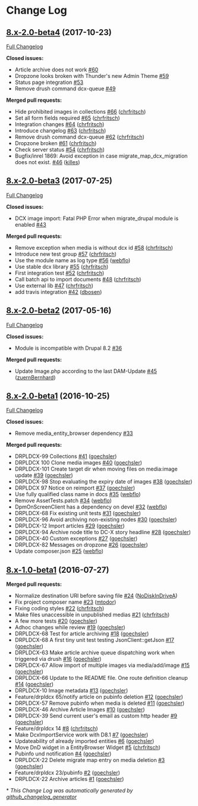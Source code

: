 # Change Log

## [8.x-2.0-beta4](https://github.com/BurdaMagazinOrg/module-dcx-integration/tree/8.x-2.0-beta4) (2017-10-23)
[Full Changelog](https://github.com/BurdaMagazinOrg/module-dcx-integration/compare/8.x-2.0-beta3...8.x-2.0-beta4)

**Closed issues:**

- Article archive does not work [\#60](https://github.com/BurdaMagazinOrg/module-dcx-integration/issues/60)
- Dropzone looks broken with Thunder's new Admin Theme [\#59](https://github.com/BurdaMagazinOrg/module-dcx-integration/issues/59)
- Status page integration [\#53](https://github.com/BurdaMagazinOrg/module-dcx-integration/issues/53)
- Remove drush command dcx-queue [\#49](https://github.com/BurdaMagazinOrg/module-dcx-integration/issues/49)

**Merged pull requests:**

- Hide prohibited images in collections [\#66](https://github.com/BurdaMagazinOrg/module-dcx-integration/pull/66) ([chrfritsch](https://github.com/chrfritsch))
- Set all form fields required [\#65](https://github.com/BurdaMagazinOrg/module-dcx-integration/pull/65) ([chrfritsch](https://github.com/chrfritsch))
- Integration changes [\#64](https://github.com/BurdaMagazinOrg/module-dcx-integration/pull/64) ([chrfritsch](https://github.com/chrfritsch))
- Introduce changelog [\#63](https://github.com/BurdaMagazinOrg/module-dcx-integration/pull/63) ([chrfritsch](https://github.com/chrfritsch))
- Remove drush command dcx-queue [\#62](https://github.com/BurdaMagazinOrg/module-dcx-integration/pull/62) ([chrfritsch](https://github.com/chrfritsch))
- Dropzone broken [\#61](https://github.com/BurdaMagazinOrg/module-dcx-integration/pull/61) ([chrfritsch](https://github.com/chrfritsch))
- Check server status [\#54](https://github.com/BurdaMagazinOrg/module-dcx-integration/pull/54) ([chrfritsch](https://github.com/chrfritsch))
- Bugfix/inrel 1869: Avoid exception in case migrate\_map\_dcx\_migration does not exist. [\#46](https://github.com/BurdaMagazinOrg/module-dcx-integration/pull/46) ([killes](https://github.com/killes))

## [8.x-2.0-beta3](https://github.com/BurdaMagazinOrg/module-dcx-integration/tree/8.x-2.0-beta3) (2017-07-25)
[Full Changelog](https://github.com/BurdaMagazinOrg/module-dcx-integration/compare/8.x-2.0-beta2...8.x-2.0-beta3)

**Closed issues:**

- DCX image import: Fatal PHP Error when migrate\_drupal module is enabled [\#43](https://github.com/BurdaMagazinOrg/module-dcx-integration/issues/43)

**Merged pull requests:**

- Remove exception when media is without dcx id [\#58](https://github.com/BurdaMagazinOrg/module-dcx-integration/pull/58) ([chrfritsch](https://github.com/chrfritsch))
- Introduce new test group [\#57](https://github.com/BurdaMagazinOrg/module-dcx-integration/pull/57) ([chrfritsch](https://github.com/chrfritsch))
- Use the module name as log type [\#56](https://github.com/BurdaMagazinOrg/module-dcx-integration/pull/56) ([webflo](https://github.com/webflo))
- Use stable dcx library [\#55](https://github.com/BurdaMagazinOrg/module-dcx-integration/pull/55) ([chrfritsch](https://github.com/chrfritsch))
- First integration test [\#52](https://github.com/BurdaMagazinOrg/module-dcx-integration/pull/52) ([chrfritsch](https://github.com/chrfritsch))
- Call batch api to import documents [\#48](https://github.com/BurdaMagazinOrg/module-dcx-integration/pull/48) ([chrfritsch](https://github.com/chrfritsch))
- Use external lib [\#47](https://github.com/BurdaMagazinOrg/module-dcx-integration/pull/47) ([chrfritsch](https://github.com/chrfritsch))
- add travis integration [\#42](https://github.com/BurdaMagazinOrg/module-dcx-integration/pull/42) ([dbosen](https://github.com/dbosen))

## [8.x-2.0-beta2](https://github.com/BurdaMagazinOrg/module-dcx-integration/tree/8.x-2.0-beta2) (2017-05-16)
[Full Changelog](https://github.com/BurdaMagazinOrg/module-dcx-integration/compare/8.x-2.0-beta1...8.x-2.0-beta2)

**Closed issues:**

- Module is incompatible with Drupal 8.2 [\#36](https://github.com/BurdaMagazinOrg/module-dcx-integration/issues/36)

**Merged pull requests:**

- Update Image.php according to the last DAM-Update [\#45](https://github.com/BurdaMagazinOrg/module-dcx-integration/pull/45) ([zuernBernhard](https://github.com/zuernBernhard))

## [8.x-2.0-beta1](https://github.com/BurdaMagazinOrg/module-dcx-integration/tree/8.x-2.0-beta1) (2016-10-25)
[Full Changelog](https://github.com/BurdaMagazinOrg/module-dcx-integration/compare/8.x-1.0-beta1...8.x-2.0-beta1)

**Closed issues:**

- Remove media\_entity\_browser dependency [\#33](https://github.com/BurdaMagazinOrg/module-dcx-integration/issues/33)

**Merged pull requests:**

- DRPLDCX-99 Collections [\#41](https://github.com/BurdaMagazinOrg/module-dcx-integration/pull/41) ([goechsler](https://github.com/goechsler))
- DRPLDCX 100 Clone media images [\#40](https://github.com/BurdaMagazinOrg/module-dcx-integration/pull/40) ([goechsler](https://github.com/goechsler))
- DRPLDCX-101 Create target dir when moving files on media:image update [\#39](https://github.com/BurdaMagazinOrg/module-dcx-integration/pull/39) ([goechsler](https://github.com/goechsler))
- DRPLDCX-98 Stop evaluating the expiry date of images [\#38](https://github.com/BurdaMagazinOrg/module-dcx-integration/pull/38) ([goechsler](https://github.com/goechsler))
- DRPLDCX 97 Notice on reimport [\#37](https://github.com/BurdaMagazinOrg/module-dcx-integration/pull/37) ([goechsler](https://github.com/goechsler))
- Use fully qualified class name in docs [\#35](https://github.com/BurdaMagazinOrg/module-dcx-integration/pull/35) ([webflo](https://github.com/webflo))
- Remove AssetTests.patch [\#34](https://github.com/BurdaMagazinOrg/module-dcx-integration/pull/34) ([webflo](https://github.com/webflo))
- DpmOnScreenClient has a dependency on devel [\#32](https://github.com/BurdaMagazinOrg/module-dcx-integration/pull/32) ([webflo](https://github.com/webflo))
- DRPLDCX-68 Fix existing unit tests [\#31](https://github.com/BurdaMagazinOrg/module-dcx-integration/pull/31) ([goechsler](https://github.com/goechsler))
- DRPLDCX-96 Avoid archiving non-existing nodes [\#30](https://github.com/BurdaMagazinOrg/module-dcx-integration/pull/30) ([goechsler](https://github.com/goechsler))
- DRPLDCX-12 Import articles [\#29](https://github.com/BurdaMagazinOrg/module-dcx-integration/pull/29) ([goechsler](https://github.com/goechsler))
- DRPLDCX-94 Archive node title to DC-X story headline [\#28](https://github.com/BurdaMagazinOrg/module-dcx-integration/pull/28) ([goechsler](https://github.com/goechsler))
- DRPLDCX-40 Custom exceptions [\#27](https://github.com/BurdaMagazinOrg/module-dcx-integration/pull/27) ([goechsler](https://github.com/goechsler))
- DRPLDCX-82 Messages on dropzone [\#26](https://github.com/BurdaMagazinOrg/module-dcx-integration/pull/26) ([goechsler](https://github.com/goechsler))
- Update composer.json [\#25](https://github.com/BurdaMagazinOrg/module-dcx-integration/pull/25) ([webflo](https://github.com/webflo))

## [8.x-1.0-beta1](https://github.com/BurdaMagazinOrg/module-dcx-integration/tree/8.x-1.0-beta1) (2016-07-27)
**Merged pull requests:**

- Normalize destination URI before saving file [\#24](https://github.com/BurdaMagazinOrg/module-dcx-integration/pull/24) ([NoDiskInDriveA](https://github.com/NoDiskInDriveA))
- Fix project composer name [\#23](https://github.com/BurdaMagazinOrg/module-dcx-integration/pull/23) ([mtodor](https://github.com/mtodor))
- Fixing coding styles [\#22](https://github.com/BurdaMagazinOrg/module-dcx-integration/pull/22) ([chrfritsch](https://github.com/chrfritsch))
- Make files unaccessible in unpublished medias [\#21](https://github.com/BurdaMagazinOrg/module-dcx-integration/pull/21) ([chrfritsch](https://github.com/chrfritsch))
- A few more tests [\#20](https://github.com/BurdaMagazinOrg/module-dcx-integration/pull/20) ([goechsler](https://github.com/goechsler))
- Adhoc changes while review [\#19](https://github.com/BurdaMagazinOrg/module-dcx-integration/pull/19) ([goechsler](https://github.com/goechsler))
- DRPLDCX-68 Test for article archiving [\#18](https://github.com/BurdaMagazinOrg/module-dcx-integration/pull/18) ([goechsler](https://github.com/goechsler))
- DRPLDCX-68 A first tiny unit test testing JsonClient::getJson [\#17](https://github.com/BurdaMagazinOrg/module-dcx-integration/pull/17) ([goechsler](https://github.com/goechsler))
- DRPLDCX-63 Make article archive queue dispatching work when triggered via drush [\#16](https://github.com/BurdaMagazinOrg/module-dcx-integration/pull/16) ([goechsler](https://github.com/goechsler))
- DRPLDCX-67 Allow import of multiple images via media/add/image [\#15](https://github.com/BurdaMagazinOrg/module-dcx-integration/pull/15) ([goechsler](https://github.com/goechsler))
- DRPLDCX-66 Update to the README file. One route definition cleanup [\#14](https://github.com/BurdaMagazinOrg/module-dcx-integration/pull/14) ([goechsler](https://github.com/goechsler))
- DRPLDCX-10 Image metadata [\#13](https://github.com/BurdaMagazinOrg/module-dcx-integration/pull/13) ([goechsler](https://github.com/goechsler))
- Feature/drpldcx 65/notify article on pubinfo deletion [\#12](https://github.com/BurdaMagazinOrg/module-dcx-integration/pull/12) ([goechsler](https://github.com/goechsler))
- DRPLDCX-57 Remove pubinfo when media is deleted [\#11](https://github.com/BurdaMagazinOrg/module-dcx-integration/pull/11) ([goechsler](https://github.com/goechsler))
- DRPLDCX-46 Archive Article Images [\#10](https://github.com/BurdaMagazinOrg/module-dcx-integration/pull/10) ([goechsler](https://github.com/goechsler))
- DRPLDCX-39 Send current user's email as custom http header [\#9](https://github.com/BurdaMagazinOrg/module-dcx-integration/pull/9) ([goechsler](https://github.com/goechsler))
- Feature/drpldcx 14 [\#8](https://github.com/BurdaMagazinOrg/module-dcx-integration/pull/8) ([chrfritsch](https://github.com/chrfritsch))
- Make DcxImportService work with D8.1 [\#7](https://github.com/BurdaMagazinOrg/module-dcx-integration/pull/7) ([goechsler](https://github.com/goechsler))
- Updateability of already imported entities [\#6](https://github.com/BurdaMagazinOrg/module-dcx-integration/pull/6) ([goechsler](https://github.com/goechsler))
- Move DnD widget in a EntityBrowser Widget [\#5](https://github.com/BurdaMagazinOrg/module-dcx-integration/pull/5) ([chrfritsch](https://github.com/chrfritsch))
- Pubinfo und notification [\#4](https://github.com/BurdaMagazinOrg/module-dcx-integration/pull/4) ([goechsler](https://github.com/goechsler))
- DRPLDCX-22 Delete migrate map entry on media deletion [\#3](https://github.com/BurdaMagazinOrg/module-dcx-integration/pull/3) ([goechsler](https://github.com/goechsler))
- Feature/drpldcx 23/pubinfo [\#2](https://github.com/BurdaMagazinOrg/module-dcx-integration/pull/2) ([goechsler](https://github.com/goechsler))
- DRPLDCX-22 Archive articles [\#1](https://github.com/BurdaMagazinOrg/module-dcx-integration/pull/1) ([goechsler](https://github.com/goechsler))



\* *This Change Log was automatically generated by [github_changelog_generator](https://github.com/skywinder/Github-Changelog-Generator)*